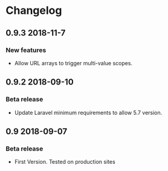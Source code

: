 # Changelog

## 0.9.3 2018-11-7

### New features

- Allow URL arrays to trigger multi-value scopes.

## 0.9.2 2018-09-10

### Beta release

- Update Laravel minimum requirements to allow 5.7 version.

## 0.9 2018-09-07

### Beta release

- First Version. Tested on production sites


